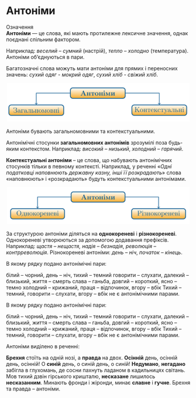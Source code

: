 # Антонiми

<div class="space">
<div class="eoz-wrap">
<span class="eoz">Означення</span>
<div class="eoz-text">
<b>Антонiми</b> — це слова, якi мають протилежне лексичне значення,
однак поєднанi спiльним фактором.
</div>
</div>
</div>

Наприклад: *веселий – сумний* (настрiй), *тепло – холодно* (температура). Антонiми об’єднуються в пари.

<div class="space">Багатозначнi слова можуть мати антонiми для прямих i переносних значень: <i>сухий одяг - мокрий одяг</i>, <i>сухий хлiб - свiжий хлiб</i>.</div>

<p align="center"><img width="500" class="image" src="../pics/2/2.png"/></p>

Антонiми бувають загальномовними та контекстуальними.

Антонiмiчнi стосунки **загальномовних антонiмiв** зрозумiлi поза
будь-яким контекстом. Наприклад: *високий – низький*, *холодний – гарячий*.

**Контекстуальнi антонiми** – це слова, що набувають антонiмiчних
стосункiв тiльки в певному контекстi. Наприклад, у реченнi «*Однi податковцi наповнюють державну казну, iншi її розкрадають*» слова
«наповнюють» i «розкрадають» будуть контекстуальними антонiмами.

<p align="center"><img width="500" class="image" src="../pics/2/3.png"/></p>

За структурою антонiми дiляться на **однокореневi** i **рiзнокореневi**. Однокореневi утворюються за допомогою додавання префiксiв. Наприклад: *щастя – нещастя, надiя – безнадiя*, *революцiя – контрреволюцiя*. Рiзнокореневi антонiми: *день – нiч*, *початок – кiнець*.


<quiz correctLabel="correct" incorrectLabel="incorrect" checkLabel="check">
    <question text="">
        <p>В якому рядку подано антонімічні пари:</p>
        <answer>білий – чорний, день – ніч, тихий – темний</answer>
        <answer correct>говорити – слухати, далекий – близький, життя – смерть</answer>
        <answer>слава – ганьба, довгий – короткий, ясно – темно</answer>
        <answer>холодний – крижаний, праця – відпочинок, вгору – вбік</answer>
        <explanation>
  Тихий – темний, говорити – слухати, вгору – вбік не є антонімічними парами.
    </explanation>
    </question>
</quiz>



<quiz correctLabel="correct" incorrectLabel="incorrect" checkLabel="check">
    <question text="">
        <p>В якому рядку подано антонімічні пари:</p>
        <answer>білий – чорний, день – ніч, тихий – темний</answer>
        <answer>говорити – слухати, далекий – близький, життя – смерть</answer>
        <answer>слава – ганьба, довгий – короткий, ясно – темно </answer>
        <answer>холодний – крижаний, праця – відпочинок, вгору – вбік</answer>
        <explanation>
  Тихий – темний, говорити – слухати, вгору – вбік не є антонімічними парами.
    </explanation>
    </question>
</quiz>


<quiz correctLabel="correct" incorrectLabel="incorrect" checkLabel="check">
    <question text="">
        <p>Антоніми виділено в реченні:</p>
        <answer><b>Брехня</b> стоїть на одній нозі, а <b>правда</b> на двох.</answer>
        <answer><b>Осінній</b> день, осінній день, осінній! О <b>синій</b> день, о синій день, о синій!</answer>
        <answer><b>Недумано</b>, <b>негадано</b> забігла в глухомань, де сосни пахнуть ладаном в кадильницях світань.</answer>
        <answer>Мов тихий дзвін гірського кришталю, <b>несказане</b> лишилось <b>несказанним</b>.</answer>
        <answer>Минають фронди і жіронди, минає <b>славне</b> і <b>гучне</b>.</answer>
        <explanation>
 Брехня та правда – антоніми.
    </explanation>
    </question>
</quiz>

